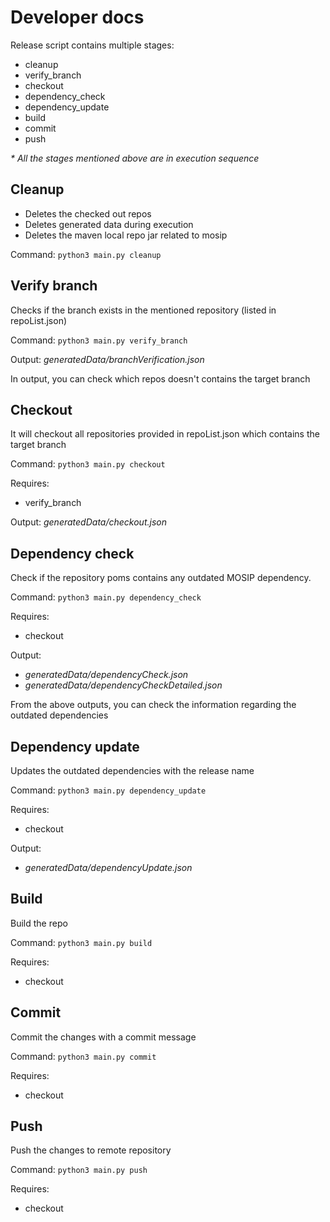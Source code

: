 # Developer docs

Release script contains multiple stages:
* cleanup
* verify_branch
* checkout
* dependency_check
* dependency_update
* build
* commit
* push

_* All the stages mentioned above are in execution sequence_

## Cleanup

* Deletes the checked out repos 
* Deletes generated data during execution
* Deletes the maven local repo jar related to mosip

Command: `python3 main.py cleanup`

## Verify branch

Checks if the branch exists in the mentioned repository (listed in repoList.json)

Command: `python3 main.py verify_branch`

Output: _generatedData/branchVerification.json_

In output, you can check which repos doesn't contains the target branch

## Checkout

It will checkout all repositories provided in repoList.json which contains the target branch

Command: `python3 main.py checkout`

Requires:
* verify_branch

Output: _generatedData/checkout.json_

## Dependency check

Check if the repository poms contains any outdated MOSIP dependency.

Command: `python3 main.py dependency_check`

Requires:
* checkout

Output: 
* _generatedData/dependencyCheck.json_
* _generatedData/dependencyCheckDetailed.json_

From the above outputs, you can check the information regarding the outdated dependencies 

## Dependency update

Updates the outdated dependencies with the release name

Command: `python3 main.py dependency_update`

Requires:
* checkout

Output: 
* _generatedData/dependencyUpdate.json_

## Build

Build the repo

Command: `python3 main.py build`

Requires:
* checkout

## Commit

Commit the changes with a commit message

Command: `python3 main.py commit`

Requires:
* checkout

## Push

Push the changes to remote repository

Command: `python3 main.py push`

Requires:
* checkout
